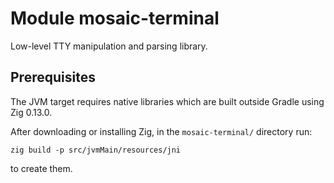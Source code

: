 # Module mosaic-terminal

Low-level TTY manipulation and parsing library.


## Prerequisites

The JVM target requires native libraries which are built outside Gradle using Zig 0.13.0.

After downloading or installing Zig, in the `mosaic-terminal/` directory run:
```
zig build -p src/jvmMain/resources/jni
```
to create them.
